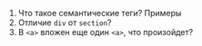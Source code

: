 1. Что такое семантические теги? Примеры
2. Отличие `div` от `section`?
3. В `<a>` вложен еще один `<a>`, что произойдет?